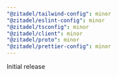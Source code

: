 ```yaml
---
"@zitadel/tailwind-config": minor
"@zitadel/eslint-config": minor
"@zitadel/tsconfig": minor
"@zitadel/client": minor
"@zitadel/proto": minor
"@zitadel/prettier-config": minor
---
```


Initial release
